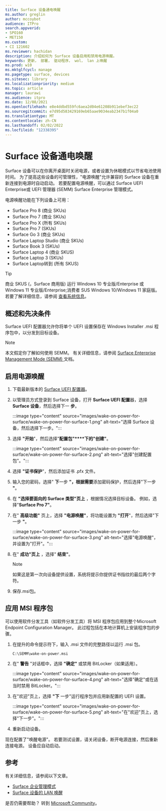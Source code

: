 ```yaml
---
title: Surface 设备通电唤醒
ms.author: greglin
author: mccoybot
audience: ITPro
search.appverid:
- SPO160
- MET150
ms.custom:
- CI 121602
ms.reviewer: hachidan
description: 介绍如何为 Surface 设备启用和禁用电源唤醒。
keywords: 更新， 部署， 驱动程序， wol， lan 上唤醒
ms.prod: w10
ms.mktglfcycl: manage
ms.pagetype: surface, devices
ms.sitesec: library
ms.localizationpriority: medium
ms.topic: article
manager: laurawi
ms.audience: itpro
ms.date: 12/08/2021
ms.openlocfilehash: e8e4ddbd559fc6aea2d04e61208b911ebef3ec22
ms.sourcegitcommit: e7d95d583429169eb65aae9034eab2347b1f04a0
ms.translationtype: MT
ms.contentlocale: zh-CN
ms.lasthandoff: 02/02/2022
ms.locfileid: "12338395"
---
```

# <a name="wake-on-power-for-surface-devices"></a>Surface 设备通电唤醒

Surface 设备可以在你离开桌面时关闭电源，或者设置为休眠模式以节省电池使用时间。 为了提高这些设备的可管理性，"电源唤醒"允许兼容的 Surface 设备在重新连接到电源时自动启动。 若要配置电源唤醒，可以通过 Surface UEFI Enterprise或 UEFI 管理器 (SEMM) Surface Enterprise 管理模式。

电源唤醒功能在下列设备上可用：

- Surface Pro 8 (商业 SKUs) 
- Surface Pro 7 (商业 SKUs) 
- Surface Pro X (所有 SKUs) 
- Surface Pro 7 (SKUs) 
- Surface Go 3 (商业 SKUs) 
- Surface Laptop Studio (商业 SKUs) 
- Surface Book 3 (SKUs) 
- Surface Laptop 4 (商业 SKUS) 
- Surface Laptop 3 (SKUs) 
- Surface Laptop转到 (所有 SKUS) 


>[!TIP]
> 商业 SKUS (，Surface 商用版) 运行 Windows 10 专业版/Enterprise 或 Windows 11 专业版/Enterprise;消费者 SUS Windows 10/Windows 11 家庭版。 若要了解详细信息，请参阅 [查看系统信息](https://support.microsoft.com/windows/view-your-system-info-a965a8f2-0773-1d65-472a-1e747c9ebe00)。 

## <a name="overview-and-prerequisites"></a>概述和先决条件

Surface UEFI 配置器允许你将单个 UEFI 设置保存在 Windows Installer .msi 程序包中，以分发到目标设备。 

> [!NOTE]
> 本文假定你了解如何使用 SEMM。 有关详细信息，请参阅 [Surface Enterprise Management Mode (SEMM) ](surface-enterprise-management-mode.md)文档。

## <a name="to-enable-wake-on-power"></a>启用电源唤醒

1.  下载最新版本的 [Surface UEFI 配置器](https://www.microsoft.com/download/confirmation.aspx?id=46703)。
2.  以管理员方式登录到 Surface 设备，打开 **Surface UEFI 配置**器，选择 **Surface 设备**，然后选择下一 **步**。

    :::image type="content" source="images/wake-on-power-for-surface/wake-on-power-for-surface-1.png" alt-text="选择 Surface 设备，然后选择下一步。":::
3.  选择 **"开始**"，然后选择"**配置包"****下的"创建"**。

    :::image type="content" source="images/wake-on-power-for-surface/wake-on-power-for-surface-2.png" alt-text="选择&quot;创建配置包&quot;。":::
4.  选择 **"证书保护**"，然后添加证书 .pfx 文件。 
5. 输入您的密码，选择" **下**一步 **"，根据需要**添加密码保护，然后选择"下一步 **"**。
6.  在 **"选择要面向的 Surface 类型"页上** ，根据情况选择目标设备。 例如，选择"**Surface Pro 7"**。
7.  在" **高级功能"** 页上，选择 **"电源唤醒"**，将功能设置为 **"打开**"，然后选择"下一步 **"**。

    :::image type="content" source="images/wake-on-power-for-surface/wake-on-power-for-surface-3.png" alt-text="选择&quot;电源唤醒&quot;，并设置为&quot;打开&quot;。"::: 
8.  在" **成功"页上** ，选择" **结束"**。

    > [!NOTE]
    > 如果这是第一次向设备提供设置，系统将提示你提供证书指纹的最后两个字符。 
9.  保存.msi包。 

## <a name="apply-the-msi-package"></a>应用 MSI 程序包 

可以使用软件分发工具（如软件分发工具）将 MSI 程序包应用到整个Microsoft Endpoint Configuration Manager。 此过程包括在本地计算机上安装程序包的步骤。 

1.  在提升的命令提示符下，输入 .msi 文件的完整路径以运行 .msi 包。 

    ```
    C:\SEMM\wake-on-power.msi 
    ```

2.  在" **警告** "对话框中，选择 **"确定"** 或禁用 BitLocker（如果适用）。

    :::image type="content" source="images/wake-on-power-for-surface/wake-on-power-for-surface-4.png" alt-text="选择&quot;确定&quot;或在适当时禁用 BitLocker。":::
3.  在"欢迎"页上，选择 **"下** 一步"运行程序包并应用新配置的 UEFI 设置。

    :::image type="content" source="images/wake-on-power-for-surface/wake-on-power-for-surface-5.png" alt-text="在&quot;欢迎&quot;页上，选择&quot;下一步&quot;。":::
4.  重新启动设备。 

现在配置了"唤醒电源"。 若要测试设置，请关闭设备，断开电源连接，然后重新连接电源。 设备应自动启动。 

## <a name="references"></a>参考

有关详细信息，请参阅以下文章。 

- [Surface 企业管理模式](surface-enterprise-management-mode.md)
- [Surface 设备的 LAN 唤醒](wake-on-lan-for-surface-devices.md)

是否仍需要帮助？ 转到 [Microsoft Community](https://answers.microsoft.com/)。